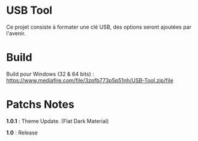 # USB Tool

Ce projet consiste à formater une clé USB, des options seront ajoutées par l'avenir.

# Build

Build pour Windows (32 & 64 bits) : https://www.mediafire.com/file/3zpfb773p5p51nh/USB-Tool.zip/file

# Patchs Notes

**1.0.1** : Theme Update. (Flat Dark Material)

**1.0** : Release
